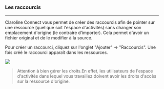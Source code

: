 ### Les raccourcis

---

Claroline Connect vous permet de créer des raccourcis afin de pointer sur une ressource \(quel que soit l'espace d'activités\) sans changer son emplacement d'origine \(le contraire d'importer\). Cela permet d'avoir un fichier original et de le modifier à la source.

Pour créer un raccourci, cliquez sur l'onglet "Ajouter" -&gt; "Raccourcis". Une fois créé le raccourci apparaît dans les ressources.

![](images/fig170.png)



> Attention à bien gérer les droits.En effet, les utilisateurs de l'espace d'activités dans lequel vous travaillez doivent avoir les droits d'accès sur la ressource d'origine. 